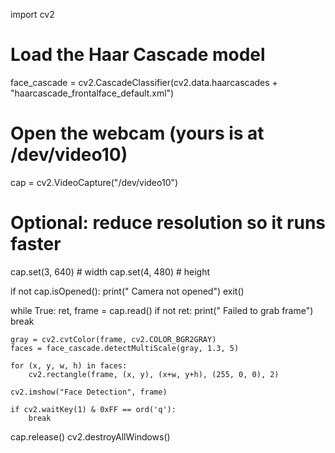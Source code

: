 import cv2

# Load the Haar Cascade model
face_cascade = cv2.CascadeClassifier(cv2.data.haarcascades + "haarcascade_frontalface_default.xml")

# Open the webcam (yours is at /dev/video10)
cap = cv2.VideoCapture("/dev/video10")

# Optional: reduce resolution so it runs faster
cap.set(3, 640)  # width
cap.set(4, 480)  # height

if not cap.isOpened():
    print(" Camera not opened")
    exit()

while True:
    ret, frame = cap.read()
    if not ret:
        print(" Failed to grab frame")
        break

    gray = cv2.cvtColor(frame, cv2.COLOR_BGR2GRAY)
    faces = face_cascade.detectMultiScale(gray, 1.3, 5)

    for (x, y, w, h) in faces:
        cv2.rectangle(frame, (x, y), (x+w, y+h), (255, 0, 0), 2)

    cv2.imshow("Face Detection", frame)

    if cv2.waitKey(1) & 0xFF == ord('q'):
        break

cap.release()
cv2.destroyAllWindows()
